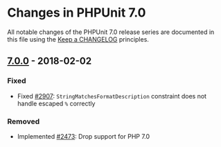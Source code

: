 # Changes in PHPUnit 7.0

All notable changes of the PHPUnit 7.0 release series are documented in this file using the [Keep a CHANGELOG](http://keepachangelog.com/) principles.

## [7.0.0] - 2018-02-02

### Fixed

* Fixed [#2907](https://github.com/sebastianbergmann/phpunit/issues/2907): `StringMatchesFormatDescription` constraint does not handle escaped `%` correctly

### Removed

* Implemented [#2473](https://github.com/sebastianbergmann/phpunit/issues/2473): Drop support for PHP 7.0

[7.0.0]: https://github.com/sebastianbergmann/phpunit/compare/6.5...7.0.0


